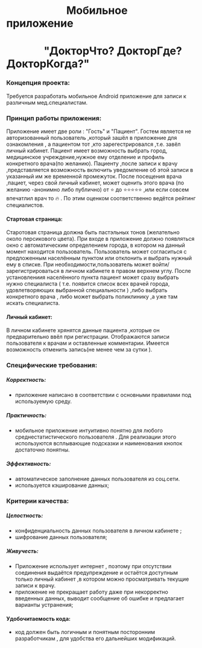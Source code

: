 #  &nbsp; &nbsp; &nbsp; &nbsp; &nbsp; &nbsp; &nbsp; &nbsp; &nbsp; &nbsp;&nbsp;&nbsp;&nbsp;&nbsp; Мобильное приложение
# &nbsp; &nbsp; &nbsp; &nbsp; &nbsp; &nbsp;&nbsp; &nbsp; "ДокторЧто? ДокторГде? ДокторКогда?"

### Концепция проекта:

Требуется разработать мобильное Android приложение для записи к различным мед.специалистам.

### Принцип работы приложения:
Приложение имеет две роли : "Гость" и "Пациент". Гостем является не авторизованный  пользователь ,который зашёл в приложение для ознакомления , а пациентом тот ,кто зарегестрировался ,т.е. завёл личный кабинет. Пациент имеет возможность выбрать город, медицинское учреждение,нужное ему отделение и профиль конкретного врача(по желанию). 
Пациенту ,после записи к врачу ,представляется возможность включить уведомление об этой записи в указанный им же временной промежуток.
После посещения врача ,пациет, через свой личный кабинет, может оценить этого врача (по желанию -анонимно либо публично) от  :star:  до :star::star::star::star::star: ,или если совсем впечатлил врач то  :fire:  . По этим оценком соответственно ведётся рейтинг специалистов.

#### Стартовая страница:
Старотовая страница должна быть пастэльных тонов (желательно около персикового цвета).
При входе в приложение должно появляться окно с автоматическим определением города, в котором на данный момент находится пользователь. Пользователь может согласиться с предложенным населённым пунктом или отклонить и выбрать нужный ему в списке. 
При необходимости,пользователь может войти/зарегистрироваться в личном кабинете в правом верхнем углу. 
После установлениия населённого пункта пациент может сразу выбрать нужно специалиста ( т.е. появится список всех врачей города, удовлетворяющих выбранной специальности )  ,либо выбрать конкретного врача , либо может выбрать поликлинику ,а уже там искать специалиста. 


#### Личный кабинет:
 В личном кабинете хрянятся данные пациента ,которые он предварительно ввёл при регистрации. 
Отображаются записи пользователя к врачам и оставленные комментарии. 
Имеется возможность отменить запись(не менее чем за сутки ).


### Специфические требования:
##### Корректность:
* приложение написано в соответствии с основными правилами под используемую среду.

##### Практичность:
* мобильное приложение интуитивно понятно для любого среднестатистического пользователя . Для реализации этого используются всплывающие подсказки и наименования кнопок достаточно понятны. 

##### Эффективность:
* автоматическое заполнение данных пользователя из соц.сети.
*  используется кэширование данных;

### Критерии качества:

##### Целостность: 
* конфиденциальность данных пользователя в личном кабинете ;
* шифрование данных пользователя;

##### Живучесть:
* Приложение использует интернет , поэтому при отсутствии соединения выдаётся предупреждение и остаётся доступным только личный кабинет ,в котором можно просматривать текущие записи к врачу.
* приложение не прекращает работу даже при некорректно введенных данных, выводит  сообщение об ошибке и предлагает варианты устранения;

#### Удобочитаемость кода:
* код должен быть логичным и понятным посторонним разработчикам , для удобства его дальнейших модификаций. 

